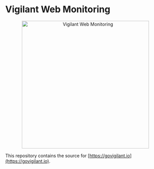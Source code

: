 # Vigilant Web Monitoring

<p align="center">
  <a href="https://govigilant.io/">
    <img src="https://govigilant.io/img/logo.svg" width="400px" alt="Vigilant Web Monitoring" />
  </a>
</p>

This repository contains the source for [https://govigilant.io](https://govigilant.io).

